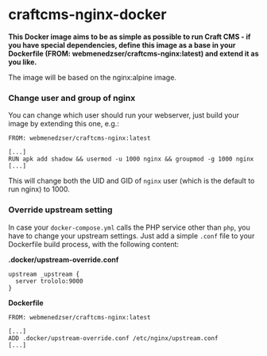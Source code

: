 # craftcms-nginx-docker

**This Docker image aims to be as simple as possible to run Craft CMS - if you have special dependencies, define this image as a base in your Dockerfile (FROM: webmenedzser/craftcms-nginx:latest) and extend it as you like.**

The image will be based on the nginx:alpine image. 

### Change user and group of nginx
You can change which user should run your webserver, just build your image by extending this one, e.g.: 

```
FROM: webmenedzser/craftcms-nginx:latest

[...]
RUN apk add shadow && usermod -u 1000 nginx && groupmod -g 1000 nginx
[...]
```

This will change both the UID and GID of `nginx` user (which is the default to run nginx) to 1000. 

### Override upstream setting
In case your `docker-compose.yml` calls the PHP service other than `php`, you have to change your upstream settings. Just add a simple `.conf` file to your Dockerfile build process, with the following content: 

**.docker/upstream-override.conf**
```
upstream _upstream {
  server trololo:9000
}
```

**Dockerfile**
```
FROM: webmenedzser/craftcms-nginx:latest

[...]
ADD .docker/upstream-override.conf /etc/nginx/upstream.conf
[...]
```
